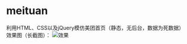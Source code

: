 # meituan
利用HTML、CSS以及jQuery模仿美团首页（静态，无后台，数据为死数据）  
效果图（长截图）：
![效果](https://github.com/Gylllll/gyl_project/blob/master/index.png)
